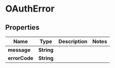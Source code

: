 
# OAuthError

## Properties
Name | Type | Description | Notes
------------ | ------------- | ------------- | -------------
**message** | **String** |  | 
**errorCode** | **String** |  | 



